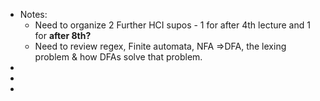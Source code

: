 - Notes:
    - Need to organize 2 Further HCI supos - 1 for after 4th lecture and 1 for  __after 8th?__  
    - Need to review regex, Finite automata, NFA ⇒DFA, the lexing problem & how DFAs solve that problem.
- 
- 
- 
